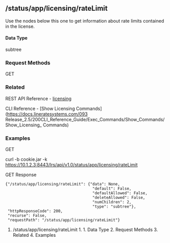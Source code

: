 ## /status/app/licensing/rateLimit

Use the nodes below this one to get information about rate limits contained in
the license.

#### Data Type

subtree

### Request Methods

GET

### Related

REST API Reference -
[licensing](/093Release_2.5/250REST_API_Reference_Guide/config/licensing)

CLI Reference - [Show Licensing Commands](https://docs.lineratesystems.com/093
Release_2.5/200CLI_Reference_Guide/Exec_Commands/Show_Commands/Show_Licensing_
Commands)

### Examples

GET

curl -b cookie.jar -k
https://10.1.2.3:8443/lrs/api/v1.0/status/app/licensing/rateLimit

GET Response

    
    
    {"/status/app/licensing/rateLimit": {"data": None,
                                          "default": False,
                                          "defaultAllowed": False,
                                          "deleteAllowed": False,
                                          "numChildren": 2,
                                          "type": "subtree"},
     "httpResponseCode": 200,
     "recurse": False,
     "requestPath": "/status/app/licensing/rateLimit"}
    

  1. /status/app/licensing/rateLimit
    1.       1. Data Type
    2. Request Methods
    3. Related
    4. Examples

